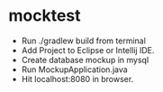 # mocktest

- Run ./gradlew build from terminal
- Add Project to Eclipse or Intellij IDE.
- Create database mockup in mysql
- Run MockupApplication.java
- Hit localhost:8080 in browser.
